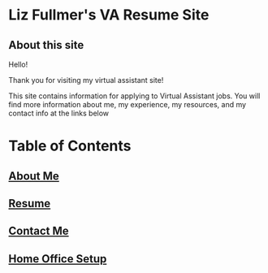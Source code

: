 # Liz Fullmer's VA Resume Site

## About this site

Hello!

Thank you for visiting my virtual assistant site!

This site contains information for applying to Virtual Assistant jobs.
You will find more information about me, my experience, my resources, and my contact info at the links below

# Table of Contents

## [About Me](about-me.md)

## [Resume](resume.md)

## [Contact Me](contact-info.md)

## [Home Office Setup](home-office-setup.md)